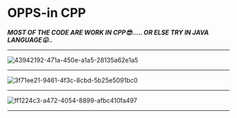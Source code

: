 # OPPS-in CPP
***MOST OF THE CODE ARE WORK IN CPP😎..... OR ELSE TRY IN JAVA LANGUAGE😛..***
**********************************************************************
![43942192-471a-450e-a1a5-28135a62e1a5](https://user-images.githubusercontent.com/70067609/107935639-a7c72580-6fa7-11eb-9818-11a17a1357ba.gif)
**********************************************************************
![3f71ee21-9461-4f3c-8cbd-5b25e5091bc0](https://user-images.githubusercontent.com/70067609/107936047-28862180-6fa8-11eb-84d4-b361e08fd687.gif)
**********************************************************************
![ff1224c3-a472-4054-8899-afbc410fa497](https://user-images.githubusercontent.com/70067609/107936777-0e007800-6fa9-11eb-85e2-63aaa4be6709.gif)
************************************************************************
